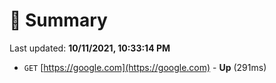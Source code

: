 # 📖 Summary
Last updated: **10/11/2021, 10:33:14 PM**

- `GET` [https://google.com](https://google.com) - **Up** (291ms)

